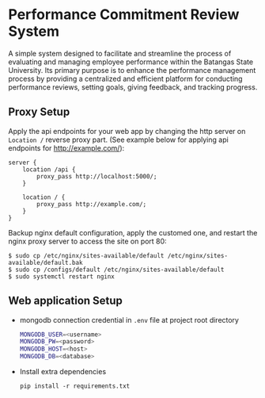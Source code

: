 # Performance Commitment Review System
A simple system designed to facilitate and streamline the process of evaluating and managing employee performance within the Batangas State University. Its primary purpose is to enhance the performance management process by providing a centralized and efficient platform for conducting performance reviews, setting goals, giving feedback, and tracking progress.

## Proxy Setup
Apply the api endpoints for your web app by changing the http server on `Location /` reverse proxy part. (See example below for applying api endpoints for http://example.com/):
```
server {
    location /api {
        proxy_pass http://localhost:5000/;
    }

    location / {
        proxy_pass http://example.com/;
    }
}
```


Backup nginx default configuration, apply the customed one, and restart the nginx proxy server to access the site on port 80:
```
$ sudo cp /etc/nginx/sites-available/default /etc/nginx/sites-available/default.bak
$ sudo cp /configs/default /etc/nginx/sites-available/default
$ sudo systemctl restart nginx
```

## Web application Setup

- mongodb connection credential in `.env` file at project root directory

  ```bash
  MONGODB_USER=<username>
  MONGODB_PW=<password>
  MONGODB_HOST=<host>
  MONGODB_DB=<database>
  ```

- Install extra dependencies

  `pip install -r requirements.txt`